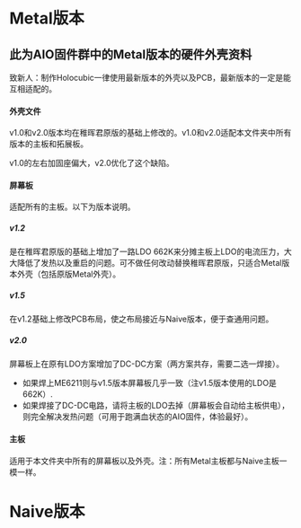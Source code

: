 # Metal版本

## 此为AIO固件群中的Metal版本的硬件外壳资料
致新人：制作Holocubic一律使用最新版本的外壳以及PCB，最新版本的一定是能互相适配的。

#### 外壳文件
v1.0和v2.0版本均在稚晖君原版的基础上修改的。v1.0和v2.0适配本文件夹中所有版本的主板和拓展板。

v1.0的左右加固座偏大，v2.0优化了这个缺陷。

#### 屏幕板
适配所有的主板。以下为版本说明。
##### v1.2
是在稚晖君原版的基础上增加了一路LDO 662K来分摊主板上LDO的电流压力，大大降低了发热以及重启的问题。可不做任何改动替换稚晖君原版，只适合Metal版本外壳（包括原版Metal外壳）。
##### v1.5
在v1.2基础上修改PCB布局，使之布局接近与Naive版本，便于查通用问题。
##### v2.0
屏幕板上在原有LDO方案增加了DC-DC方案（两方案共存，需要二选一焊接）。
* 如果焊上ME6211则与v1.5版本屏幕板几乎一致（注v1.5版本使用的LDO是662K）.
* 如果焊接了DC-DC电路，请将主板的LDO去掉（屏幕板会自动给主板供电），则完全解决发热问题（可用于跑满血状态的AIO固件，体验最好）。

#### 主板
适用于本文件夹中所有的屏幕板以及外壳。注：所有Metal主板都与Naive主板一模一样。


# Naive版本
